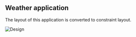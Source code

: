 ## Weather application

The layout of this application is converted to constraint layout. 

![Design](Constriant-layout.PNG)

